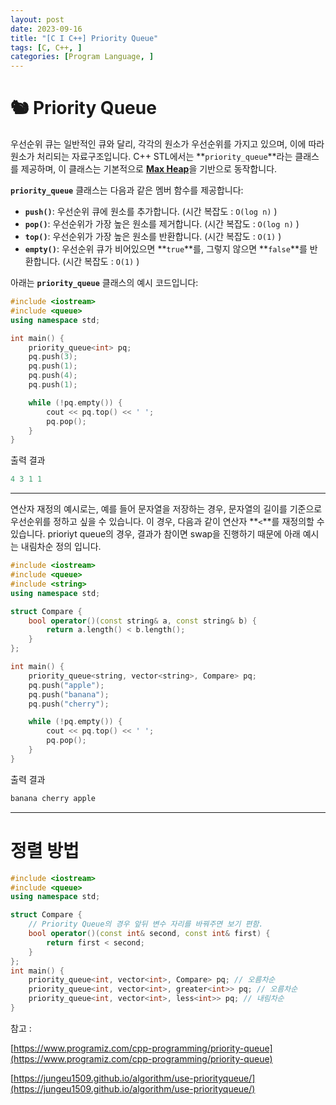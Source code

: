 ```yaml
---
layout: post
date: 2023-09-16
title: "[C I C++] Priority Queue"
tags: [C, C++, ]
categories: [Program Language, ]
---
```


# 🐿️ Priority Queue


우선순위 큐는 일반적인 큐와 달리, 각각의 원소가 우선순위를 가지고 있으며, 이에 따라 원소가 처리되는 자료구조입니다. C++ STL에서는 **`priority_queue`**라는 클래스를 제공하며, 이 클래스는 기본적으로 <u>**Max Heap**</u>을 기반으로 동작합니다.


**`priority_queue`** 클래스는 다음과 같은 멤버 함수를 제공합니다:

- **`push()`**: 우선순위 큐에 원소를 추가합니다. (시간 복잡도 : `O(log n)` )
- **`pop()`**: 우선순위가 가장 높은 원소를 제거합니다. (시간 복잡도 : `O(log n)` )
- **`top()`**: 우선순위가 가장 높은 원소를 반환합니다. (시간 복잡도 : `O(1)` )
- **`empty()`**: 우선순위 큐가 비어있으면 **`true`**를, 그렇지 않으면 **`false`**를 반환합니다. (시간 복잡도 : `O(1)` )

아래는 **`priority_queue`** 클래스의 예시 코드입니다:


```c++
#include <iostream>
#include <queue>
using namespace std;

int main() {
    priority_queue<int> pq;
    pq.push(3);
    pq.push(1);
    pq.push(4);
    pq.push(1);

    while (!pq.empty()) {
        cout << pq.top() << ' ';
        pq.pop();
    }
}
```


출력 결과


```c++
4 3 1 1
```


---


연산자 재정의 예시로는, 예를 들어 문자열을 저장하는 경우, 문자열의 길이를 기준으로 우선순위를 정하고 싶을 수 있습니다. 이 경우, 다음과 같이 연산자 **`<`**를 재정의할 수 있습니다. prioriyt queue의 경우, 결과가 참이면 swap을 진행하기 때문에 아래 예시는 내림차순 정의 입니다. 


```c++
#include <iostream>
#include <queue>
#include <string>
using namespace std;

struct Compare {
    bool operator()(const string& a, const string& b) {
        return a.length() < b.length();
    }
};

int main() {
    priority_queue<string, vector<string>, Compare> pq;
    pq.push("apple");
    pq.push("banana");
    pq.push("cherry");

    while (!pq.empty()) {
        cout << pq.top() << ' ';
        pq.pop();
    }
}
```


출력 결과


```c++
banana cherry apple
```


---


# 정렬 방법


```c++
#include <iostream>
#include <queue>
using namespace std;

struct Compare {
	// Priority Queue의 경우 앞뒤 변수 자리를 바꿔주면 보기 편함.
	bool operator()(const int& second, const int& first) { 
		return first < second;
	}
};
int main() {
	priority_queue<int, vector<int>, Compare> pq; // 오름차순
	priority_queue<int, vector<int>, greater<int>> pq; // 오름차순
	priority_queue<int, vector<int>, less<int>> pq; // 내림차순
}
```


참고 : 


[https://www.programiz.com/cpp-programming/priority-queue](https://www.programiz.com/cpp-programming/priority-queue)


[https://jungeu1509.github.io/algorithm/use-priorityqueue/](https://jungeu1509.github.io/algorithm/use-priorityqueue/)

